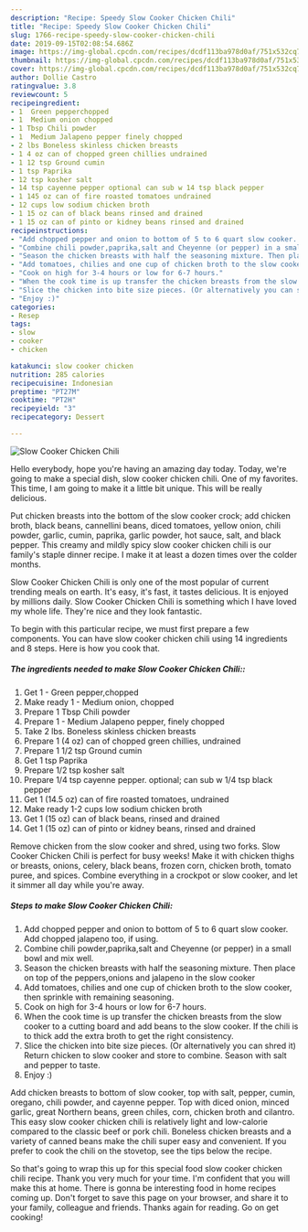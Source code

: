```yaml
---
description: "Recipe: Speedy Slow Cooker Chicken Chili"
title: "Recipe: Speedy Slow Cooker Chicken Chili"
slug: 1766-recipe-speedy-slow-cooker-chicken-chili
date: 2019-09-15T02:08:54.686Z
image: https://img-global.cpcdn.com/recipes/dcdf113ba978d0af/751x532cq70/slow-cooker-chicken-chili-recipe-main-photo.jpg
thumbnail: https://img-global.cpcdn.com/recipes/dcdf113ba978d0af/751x532cq70/slow-cooker-chicken-chili-recipe-main-photo.jpg
cover: https://img-global.cpcdn.com/recipes/dcdf113ba978d0af/751x532cq70/slow-cooker-chicken-chili-recipe-main-photo.jpg
author: Dollie Castro
ratingvalue: 3.8
reviewcount: 5
recipeingredient:
- 1  Green pepperchopped
- 1  Medium onion chopped
- 1 Tbsp Chili powder
- 1  Medium Jalapeno pepper finely chopped
- 2 lbs Boneless skinless chicken breasts
- 1 4 oz can of chopped green chillies undrained
- 1 12 tsp Ground cumin
- 1 tsp Paprika
- 12 tsp kosher salt
- 14 tsp cayenne pepper optional can sub w 14 tsp black pepper
- 1 145 oz can of fire roasted tomatoes undrained
- 12 cups low sodium chicken broth
- 1 15 oz can of black beans rinsed and drained
- 1 15 oz can of pinto or kidney beans rinsed and drained
recipeinstructions:
- "Add chopped pepper and onion to bottom of 5 to 6 quart slow cooker. Add chopped jalapeno too, if using."
- "Combine chili powder,paprika,salt and Cheyenne (or pepper) in a small bowl and mix well."
- "Season the chicken breasts with half the seasoning mixture. Then place on top of the peppers,onions and jalapeno in the slow cooker"
- "Add tomatoes, chilies and one cup of chicken broth to the slow cooker, then sprinkle with remaining seasoning."
- "Cook on high for 3-4 hours or low for 6-7 hours."
- "When the cook time is up transfer the chicken breasts from the slow cooker to a cutting board and add beans to the slow cooker. If the chili is to thick add the extra broth to get the right consistency."
- "Slice the chicken into bite size pieces. (Or alternatively you can shred it) Return chicken to slow cooker and store to combine. Season with salt and pepper to taste."
- "Enjoy :)"
categories:
- Resep
tags:
- slow
- cooker
- chicken

katakunci: slow cooker chicken
nutrition: 285 calories
recipecuisine: Indonesian
preptime: "PT27M"
cooktime: "PT2H"
recipeyield: "3"
recipecategory: Dessert

---
```



![Slow Cooker Chicken Chili](https://img-global.cpcdn.com/recipes/dcdf113ba978d0af/751x532cq70/slow-cooker-chicken-chili-recipe-main-photo.jpg)

Hello everybody, hope you're having an amazing day today. Today, we're going to make a special dish, slow cooker chicken chili. One of my favorites. This time, I am going to make it a little bit unique. This will be really delicious.

Put chicken breasts into the bottom of the slow cooker crock; add chicken broth, black beans, cannellini beans, diced tomatoes, yellow onion, chili powder, garlic, cumin, paprika, garlic powder, hot sauce, salt, and black pepper. This creamy and mildly spicy slow cooker chicken chili is our family&#39;s staple dinner recipe. I make it at least a dozen times over the colder months.

Slow Cooker Chicken Chili is only one of the most popular of current trending meals on earth. It's easy, it's fast, it tastes delicious. It is enjoyed by millions daily. Slow Cooker Chicken Chili is something which I have loved my whole life. They're nice and they look fantastic.


To begin with this particular recipe, we must first prepare a few components. You can have slow cooker chicken chili using 14 ingredients and 8 steps. Here is how you cook that.

##### The ingredients needed to make Slow Cooker Chicken Chili::

1. Get 1 - Green pepper,chopped
1. Make ready 1 - Medium onion, chopped
1. Prepare 1 Tbsp Chili powder
1. Prepare 1 - Medium Jalapeno pepper, finely chopped
1. Take 2 lbs. Boneless skinless chicken breasts
1. Prepare 1 (4 oz) can of chopped green chillies, undrained
1. Prepare 1 1/2 tsp Ground cumin
1. Get 1 tsp Paprika
1. Prepare 1/2 tsp kosher salt
1. Prepare 1/4 tsp cayenne pepper. optional; can sub w 1/4 tsp black pepper
1. Get 1 (14.5 oz) can of fire roasted tomatoes, undrained
1. Make ready 1-2 cups low sodium chicken broth
1. Get 1 (15 oz) can of black beans, rinsed and drained
1. Get 1 (15 oz) can of pinto or kidney beans, rinsed and drained


Remove chicken from the slow cooker and shred, using two forks. Slow Cooker Chicken Chili is perfect for busy weeks! Make it with chicken thighs or breasts, onions, celery, black beans, frozen corn, chicken broth, tomato puree, and spices. Combine everything in a crockpot or slow cooker, and let it simmer all day while you&#39;re away. 

##### Steps to make Slow Cooker Chicken Chili:

1. Add chopped pepper and onion to bottom of 5 to 6 quart slow cooker. Add chopped jalapeno too, if using.
1. Combine chili powder,paprika,salt and Cheyenne (or pepper) in a small bowl and mix well.
1. Season the chicken breasts with half the seasoning mixture. Then place on top of the peppers,onions and jalapeno in the slow cooker
1. Add tomatoes, chilies and one cup of chicken broth to the slow cooker, then sprinkle with remaining seasoning.
1. Cook on high for 3-4 hours or low for 6-7 hours.
1. When the cook time is up transfer the chicken breasts from the slow cooker to a cutting board and add beans to the slow cooker. If the chili is to thick add the extra broth to get the right consistency.
1. Slice the chicken into bite size pieces. (Or alternatively you can shred it) Return chicken to slow cooker and store to combine. Season with salt and pepper to taste.
1. Enjoy :)


Add chicken breasts to bottom of slow cooker, top with salt, pepper, cumin, oregano, chili powder, and cayenne pepper. Top with diced onion, minced garlic, great Northern beans, green chiles, corn, chicken broth and cilantro. This easy slow cooker chicken chili is relatively light and low-calorie compared to the classic beef or pork chili. Boneless chicken breasts and a variety of canned beans make the chili super easy and convenient. If you prefer to cook the chili on the stovetop, see the tips below the recipe. 

So that's going to wrap this up for this special food slow cooker chicken chili recipe. Thank you very much for your time. I'm confident that you will make this at home. There is gonna be interesting food in home recipes coming up. Don't forget to save this page on your browser, and share it to your family, colleague and friends. Thanks again for reading. Go on get cooking!
